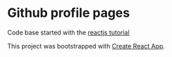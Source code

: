 # Github profile pages

Code base started with the [reactjs tutorial](https://reactjs.org/tutorial/tutorial.html)

This project was bootstrapped with [Create React App](https://github.com/facebook/create-react-app).

